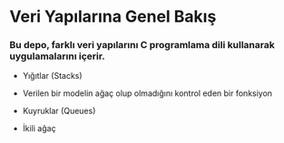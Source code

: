 
# Veri Yapılarına Genel Bakış

<h3>Bu depo, farklı veri yapılarını C programlama dili kullanarak uygulamalarını içerir.</h3>

+ Yığıtlar (Stacks) </br>

* Verilen bir modelin ağaç olup olmadığını kontrol eden bir fonksiyon</br>


+ Kuyruklar (Queues) </br>


+ İkili ağaç </br>


